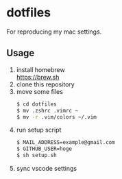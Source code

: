 # dotfiles

For reproducing my mac settings.

## Usage

1. install homebrew  
   https://brew.sh
2. clone this repository
3. move some files
   ```bash
   $ cd dotfiles
   $ mv .zshrc .vimrc ~
   $ mv -r .vim/colors ~/.vim
   ```
4. run setup script
   ```bash
   $ MAIL_ADDRESS=example@gmail.com
   $ GITHUB_USER=hoge
   $ sh setup.sh
    ```
5. sync vscode settings
